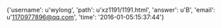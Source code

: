 {'username': u'wylong', 'path': u'xz1191/1191.html', 'answer': u'B', 'email': u'1170977896@qq.com', 'time': '2016-01-05:15:37:44'}